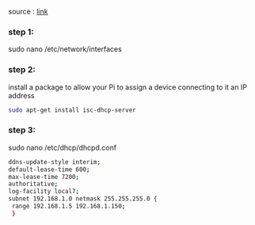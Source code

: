 source : [link](http://slicepi.com/creating-an-ad-hoc-network-for-your-raspberry-pi/)
### step 1:
sudo nano /etc/network/interfaces
### step 2: 
install a package to allow your Pi to assign a device connecting to it an IP address
```bash
sudo apt-get install isc-dhcp-server
```

### step 3:
sudo nano /etc/dhcp/dhcpd.conf
```bash
ddns-update-style interim;
default-lease-time 600;
max-lease-time 7200;
authoritative;
log-facility local7;
subnet 192.168.1.0 netmask 255.255.255.0 {
 range 192.168.1.5 192.168.1.150;
 }
```
